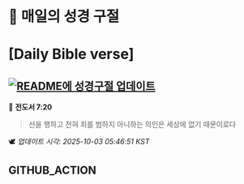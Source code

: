 # 🙏 매일의 성경 구절
# [Daily Bible verse]
## [![README에 성경구절 업데이트](https://github.com/DONGSUKA/first_test/actions/workflows/update-readme-bible.yml/badge.svg)](https://github.com/DONGSUKA/first_test/actions/workflows/update-readme-bible.yml)
<!-- START_BIBLE_VERSE -->
📖 **전도서 7:20**
> 선을 행하고 전혀 죄를 범하지 아니하는 의인은 세상에 없기 때문이로다

🕊️ _업데이트 시각: 2025-10-03 05:46:51 KST_
  <!-- END_BIBLE_VERSE -->
## GITHUB_ACTION
